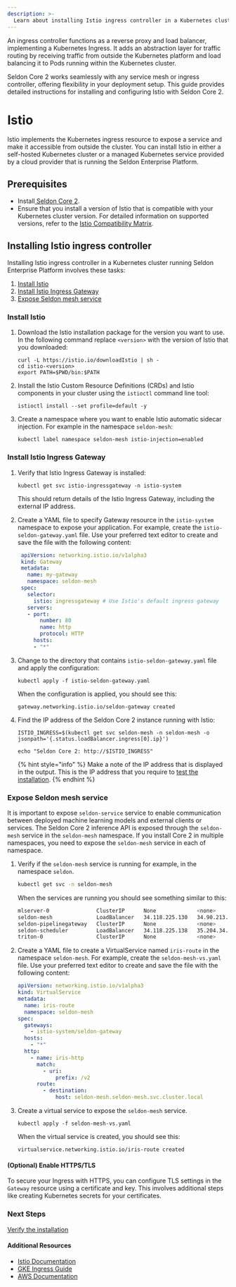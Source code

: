 ```yaml
---
description: >-
  Learn about installing Istio ingress controller in a Kubernetes cluster running Seldon Core 2.
---
```


An ingress controller functions as a reverse proxy and load balancer, implementing a Kubernetes Ingress. It adds an abstraction layer for traffic routing by receiving traffic from outside the Kubernetes platform and load balancing it to Pods running within the Kubernetes cluster. 

Seldon Core 2 works seamlessly with any service mesh or ingress controller, offering flexibility in your deployment setup. This guide provides detailed instructions for installing and configuring Istio with Seldon Core 2.

# Istio

Istio implements the Kubernetes ingress resource to expose a service and make it accessible from outside the cluster. You can install Istio in either a self-hosted Kubernetes cluster or a managed Kubernetes service provided by a cloud provider that is running the Seldon Enterprise Platform.

## Prerequisites

* Install[ Seldon Core 2](/docs-gb/installation/production-environment/README.md).
* Ensure that you install a version of Istio that is compatible with your Kubernetes cluster version. For detailed information on supported versions, refer to the [Istio Compatibility Matrix](https://istio.io/latest/docs/releases/supported-releases/#support-status-of-istio-releases).

## Installing Istio ingress controller

Installing Istio ingress controller in a Kubernetes cluster running Seldon Enterprise Platform involves these tasks:

1. [Install Istio](istio.md#install-istio)
2. [Install Istio Ingress Gateway](istio.md#install-istio-ingress-gateway)
3. [Expose Seldon mesh service](istio.md#expose-seldon-mesh-service)

### Install Istio

1.  Download the Istio installation package for the version you want to use. In the following command replace `<version>` with the version of Istio that you downloaded:

    ```
    curl -L https://istio.io/downloadIstio | sh -
    cd istio-<version>
    export PATH=$PWD/bin:$PATH
    ```
2.  Install the Istio Custom Resource Definitions (CRDs) and Istio components in your cluster using the `istioctl` command line tool:

    ```
    istioctl install --set profile=default -y
    ```
3.  Create a namespace where you want to enable Istio automatic sidecar injection. For example in the namespace `seldon-mesh`:

    ```
    kubectl label namespace seldon-mesh istio-injection=enabled
    ```

### Install Istio Ingress Gateway

1.  Verify that Istio Ingress Gateway is installed:

    ```
    kubectl get svc istio-ingressgateway -n istio-system
    ```

    This should return details of the Istio Ingress Gateway, including the external IP address.
2.  Create a YAML file to specify Gateway resource in the `istio-system` namespace to expose your application. For example, create the `istio-seldon-gateway.yaml` file. Use your preferred text editor to create and save the file with the following content:

    ```yaml
     apiVersion: networking.istio.io/v1alpha3
     kind: Gateway
     metadata:
       name: my-gateway
       namespace: seldon-mesh
     spec:
       selector:
         istio: ingressgateway # Use Istio's default ingress gateway
       servers:
       - port:
           number: 80
           name: http
           protocol: HTTP
         hosts:
         - "*"
    ```
3.  Change to the directory that contains `istio-seldon-gateway.yaml` file and apply the configuration:

    ```
    kubectl apply -f istio-seldon-gateway.yaml
    ```

    When the configuration is applied, you should see this:

    ```
    gateway.networking.istio.io/seldon-gateway created
    ```
4.  Find the IP address of the Seldon Core 2 instance running with Istio:

    ```
    ISTIO_INGRESS=$(kubectl get svc seldon-mesh -n seldon-mesh -o jsonpath='{.status.loadBalancer.ingress[0].ip}')
    
    echo "Seldon Core 2: http://$ISTIO_INGRESS"

    ```

    {% hint style="info" %}
    Make a note of the IP address that is displayed in the output. This is the IP address that you require to [test the installation](/docs-gb/installation/test-installation.md).
    {% endhint %}

### Expose Seldon mesh service

It is important to expose `seldon-service` service to enable communication between deployed machine learning models and external clients or services. The Seldon Core 2 inference API is exposed through the `seldon-mesh` service in the `seldon-mesh` namespace. If you install Core 2 in multiple namespaces, you need to expose the `seldon-mesh` service in each of namespace.

1.  Verify if the `seldon-mesh` service is running for example, in the namespace `seldon`.

    ```bash
    kubectl get svc -n seldon-mesh
    ```

    When the services are running you should see something similar to this:

    ```bash
    mlserver-0               ClusterIP      None             <none>          9000/TCP,9500/TCP,9005/TCP                                                                  43m
    seldon-mesh              LoadBalancer   34.118.225.130   34.90.213.15    80:32228/TCP,9003:31265/TCP                                                                 45m
    seldon-pipelinegateway   ClusterIP      None             <none>          9010/TCP,9011/TCP                                                                           45m
    seldon-scheduler         LoadBalancer   34.118.225.138   35.204.34.162   9002:32099/TCP,9004:32100/TCP,9044:30342/TCP,9005:30473/TCP,9055:32732/TCP,9008:32716/TCP   45m
    triton-0                 ClusterIP      None             <none>          9000/TCP,9500/TCP,9005/TCP 
    ```
2.  Create a YAML file to create a VirtualService named `iris-route` in the namespace `seldon-mesh`. For example, create the `seldon-mesh-vs.yaml` file. Use your preferred text editor to create and save the file with the following content:


    ```yaml
    apiVersion: networking.istio.io/v1alpha3
    kind: VirtualService
    metadata:
      name: iris-route
      namespace: seldon-mesh
    spec:
      gateways:
        - istio-system/seldon-gateway
      hosts:
        - "*"
      http:
        - name: iris-http
          match:
            - uri:
                prefix: /v2
          route:
            - destination:
                host: seldon-mesh.seldon-mesh.svc.cluster.local
    ```

3.  Create a virtual service to expose the `seldon-mesh` service.

    ```
    kubectl apply -f seldon-mesh-vs.yaml
    ```

    When the virtual service is created, you should see this:

    ```
    virtualservice.networking.istio.io/iris-route created
    ```
#### (Optional) Enable HTTPS/TLS

To secure your Ingress with HTTPS, you can configure TLS settings in the `Gateway` resource using a certificate and key. This involves additional steps like creating Kubernetes secrets for your certificates.

### Next Steps
[Verify the installation](/docs-gb/installation/test-installation.md)

#### Additional Resources

* [Istio Documentation](https://istio.io/latest/docs/tasks/traffic-management/ingress/secure-ingress/)
* [GKE Ingress Guide](https://cloud.google.com/kubernetes-engine/docs/concepts/ingress)
* [AWS Documentation](https://docs.aws.amazon.com/eks/latest/userguide/what-is-eks.html)
